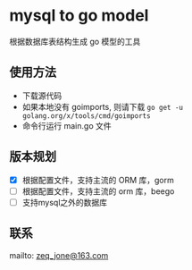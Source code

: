 # mysql to go model

根据数据库表结构生成 go 模型的工具

## 使用方法

- 下载源代码
- 如果本地没有 goimports, 则请下载 ```go get -u golang.org/x/tools/cmd/goimports```
- 命令行运行 main.go 文件

## 版本规划

- [x] 根据配置文件，支持主流的 ORM 库，gorm
- [ ] 根据配置文件，支持主流的 orm 库，beego
- [ ] 支持mysql之外的数据库

## 联系

mailto: zeq_jone@163.com
